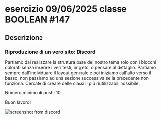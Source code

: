 # esercizio 09/06/2025 classe BOOLEAN #147

## Descrizione
### Riproduzione di un vero sito: Discord
Partiamo dal realizzare la struttura base del nostro tema solo con i blocchi colorati senza inserire i veri testi, img etc. o pensare al dettaglio.
Partiamo sempre dall'individuare il layout generale e poi iniziamo dall'alto verso il basso, non passiamo ad una sezione successiva se la precedente non funziona.
Cercate di creare delle classi il più riutilizzabili possibile.

Numero minimo di push: 10

Buon lavoro!

![screenshot from discord](https://cdn.discordapp.com/attachments/1371430707406311465/1381590594043772928/screenshot.png?ex=68481202&is=6846c082&hm=597fb86e68b905a5a8397d3c07d3aa6ee03cd96704bbb7343545080bb40dc689&)